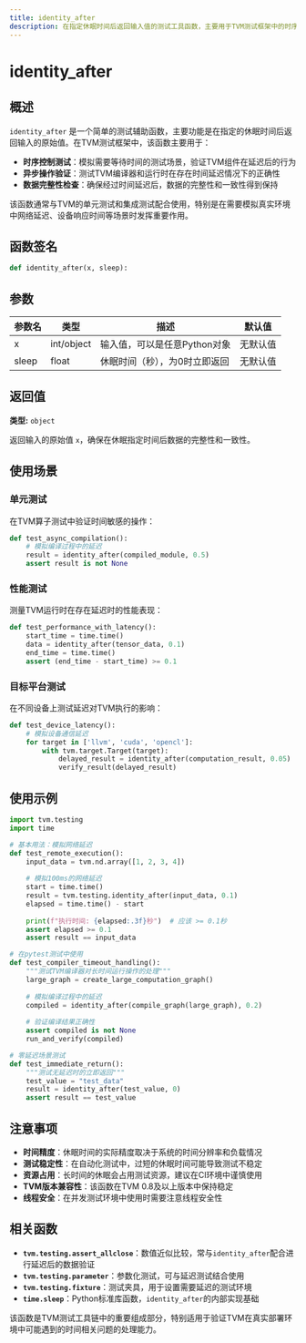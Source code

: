 ```yaml
---
title: identity_after
description: 在指定休眠时间后返回输入值的测试工具函数，主要用于TVM测试框架中的时序控制和数据验证
---
```


# identity_after

## 概述

`identity_after` 是一个简单的测试辅助函数，主要功能是在指定的休眠时间后返回输入的原始值。在TVM测试框架中，该函数主要用于：

- **时序控制测试**：模拟需要等待时间的测试场景，验证TVM组件在延迟后的行为
- **异步操作验证**：测试TVM编译器和运行时在存在时间延迟情况下的正确性
- **数据完整性检查**：确保经过时间延迟后，数据的完整性和一致性得到保持

该函数通常与TVM的单元测试和集成测试配合使用，特别是在需要模拟真实环境中网络延迟、设备响应时间等场景时发挥重要作用。

## 函数签名

```python
def identity_after(x, sleep):
```

## 参数

| 参数名 | 类型 | 描述 | 默认值 |
|--------|------|------|--------|
| x | int/object | 输入值，可以是任意Python对象 | 无默认值 |
| sleep | float | 休眠时间（秒），为0时立即返回 | 无默认值 |

## 返回值

**类型:** `object`

返回输入的原始值 `x`，确保在休眠指定时间后数据的完整性和一致性。

## 使用场景

### 单元测试
在TVM算子测试中验证时间敏感的操作：
```python
def test_async_compilation():
    # 模拟编译过程中的延迟
    result = identity_after(compiled_module, 0.5)
    assert result is not None
```

### 性能测试
测量TVM运行时在存在延迟时的性能表现：
```python
def test_performance_with_latency():
    start_time = time.time()
    data = identity_after(tensor_data, 0.1)
    end_time = time.time()
    assert (end_time - start_time) >= 0.1
```

### 目标平台测试
在不同设备上测试延迟对TVM执行的影响：
```python
def test_device_latency():
    # 模拟设备通信延迟
    for target in ['llvm', 'cuda', 'opencl']:
        with tvm.target.Target(target):
            delayed_result = identity_after(computation_result, 0.05)
            verify_result(delayed_result)
```

## 使用示例

```python
import tvm.testing
import time

# 基本用法：模拟网络延迟
def test_remote_execution():
    input_data = tvm.nd.array([1, 2, 3, 4])
    
    # 模拟100ms的网络延迟
    start = time.time()
    result = tvm.testing.identity_after(input_data, 0.1)
    elapsed = time.time() - start
    
    print(f"执行时间: {elapsed:.3f}秒")  # 应该 >= 0.1秒
    assert elapsed >= 0.1
    assert result == input_data

# 在pytest测试中使用
def test_compiler_timeout_handling():
    """测试TVM编译器对长时间运行操作的处理"""
    large_graph = create_large_computation_graph()
    
    # 模拟编译过程中的延迟
    compiled = identity_after(compile_graph(large_graph), 0.2)
    
    # 验证编译结果正确性
    assert compiled is not None
    run_and_verify(compiled)

# 零延迟场景测试
def test_immediate_return():
    """测试无延迟时的立即返回"""
    test_value = "test_data"
    result = identity_after(test_value, 0)
    assert result == test_value
```

## 注意事项

- **时间精度**：休眠时间的实际精度取决于系统的时间分辨率和负载情况
- **测试稳定性**：在自动化测试中，过短的休眠时间可能导致测试不稳定
- **资源占用**：长时间的休眠会占用测试资源，建议在CI环境中谨慎使用
- **TVM版本兼容性**：该函数在TVM 0.8及以上版本中保持稳定
- **线程安全**：在并发测试环境中使用时需要注意线程安全性

## 相关函数

- **`tvm.testing.assert_allclose`**：数值近似比较，常与`identity_after`配合进行延迟后的数据验证
- **`tvm.testing.parameter`**：参数化测试，可与延迟测试结合使用
- **`tvm.testing.fixture`**：测试夹具，用于设置需要延迟的测试环境
- **`time.sleep`**：Python标准库函数，`identity_after`的内部实现基础

该函数是TVM测试工具链中的重要组成部分，特别适用于验证TVM在真实部署环境中可能遇到的时间相关问题的处理能力。